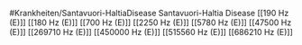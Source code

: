 #Krankheiten/Santavuori-HaltiaDisease
Santavuori-Haltia Disease
[[190 Hz (E)]]
[[180 Hz (E)]]
[[700 Hz (E)]]
[[2250 Hz (E)]]
[[5780 Hz (E)]]
[[47500 Hz (E)]]
[[269710 Hz (E)]]
[[450000 Hz (E)]]
[[515560 Hz (E)]]
[[686210 Hz (E)]]
